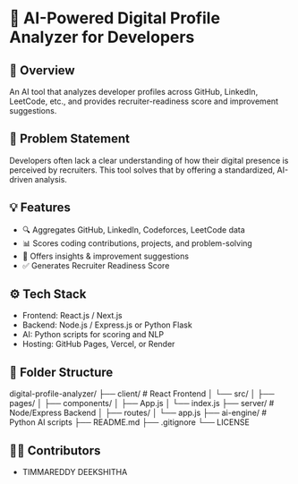 # 🧠 AI-Powered Digital Profile Analyzer for Developers

## 🚀 Overview
An AI tool that analyzes developer profiles across GitHub, LinkedIn, LeetCode, etc., and provides recruiter-readiness score and improvement suggestions.

## 🎯 Problem Statement
Developers often lack a clear understanding of how their digital presence is perceived by recruiters. This tool solves that by offering a standardized, AI-driven analysis.

## 💡 Features
- 🔍 Aggregates GitHub, LinkedIn, Codeforces, LeetCode data
- 📊 Scores coding contributions, projects, and problem-solving
- 🧠 Offers insights & improvement suggestions
- ✅ Generates Recruiter Readiness Score

## ⚙️ Tech Stack
- Frontend: React.js / Next.js
- Backend: Node.js / Express.js or Python Flask
- AI: Python scripts for scoring and NLP
- Hosting: GitHub Pages, Vercel, or Render

## 📁 Folder Structure
digital-profile-analyzer/
├── client/                 # React Frontend
│   └── src/
│       ├── pages/
│       ├── components/
│       ├── App.js
│       └── index.js
├── server/                 # Node/Express Backend
│   ├── routes/
│   └── app.js
├── ai-engine/              # Python AI scripts
├── README.md
├── .gitignore
└── LICENSE


## 👨‍💻 Contributors
- TIMMAREDDY DEEKSHITHA
